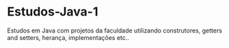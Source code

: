 # Estudos-Java-1
Estudos em Java com projetos da faculdade utilizando construtores, getters and setters, herança, implementações etc..

